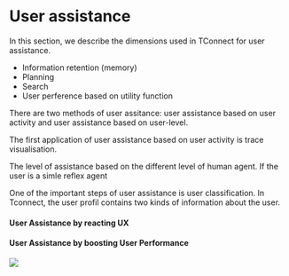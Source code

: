 # User assistance

In this section, we describe the dimensions used in TConnect for user assistance.

* Information retention (memory)
* Planning
* Search 
* User perference based on utility function

There are two methods of user assitance: user assistance based on user activity and user assistance based on user-level.

The first application of user assistance based on user activity is trace visualisation.

The level of assistance based on the different level of human agent.
If the user is a simle reflex agent


One of the important steps of user assistance is user classification.
In Tconnect, the user profil contains two kinds of information about the user.

#### User Assistance by reacting UX

#### User Assistance by boosting User Performance

![](https://www.dropbox.com/s/i18tuivzem4tlze/UX_result.png?dl=1)
<!--
In this section, we suppose in somehow we could represent the UX by a point in experience space. 

x <- c(5,9,3)
y <- c(10,11,12)
labels <- c("UX(u1)","UX(u2)","UX(u3)")
plot(x,y, 
     main= "User Experience",
     xlab= "Features",
     ylab= "Methods",
     col= "blue", pch = 19, cex = 1, lty = "solid", lwd = 2,
     xlim=c(0, 15), ylim=c(0, 15))

text(x,y, labels=labels, cex= 1.5)

-->









